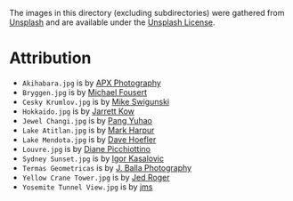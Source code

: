 The images in this directory (excluding subdirectories) were gathered from [Unsplash](https://unsplash.com/) and are available under the [Unsplash License](https://unsplash.com/license).

# Attribution

- `Akihabara.jpg` is by [APX Photography](https://unsplash.com/@axpphotography)
- `Bryggen.jpg` is by [Michael Fousert](https://unsplash.com/@michaelfousert)
- `Cesky Krumlov.jpg` is by [Mike Swigunski](https://unsplash.com/@mike_swigunski)
- `Hokkaido.jpg` is by [Jarrett Kow](https://unsplash.com/@haskel)
- `Jewel Changi.jpg` is by [Pang Yuhao](https://unsplash.com/@yuhao)
- `Lake Atitlan.jpg` is by [Mark Harpur](https://unsplash.com/@luckybeanz)
- `Lake Mendota.jpg` is by [Dave Hoefler](https://unsplash.com/@davehoefler)
- `Louvre.jpg` is by [Diane Picchiottino](https://unsplash.com/@diane_soko)
- `Sydney Sunset.jpg` is by [Igor Kasalovic](https://unsplash.com/@ikasalovic)
- `Termas Geometricas` is by [J. Balla Photography](https://unsplash.com/@jballa)
- `Yellow Crane Tower.jpg` is by [Jed Roger](https://unsplash.com/@jlone)
- `Yosemite Tunnel View.jpg` is by [jms](https://unsplash.com/@jmsdono)
